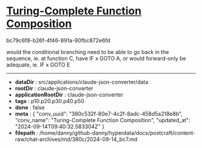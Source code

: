 # [Turing-Complete Function Composition](https://claude.ai/chat/380c532f-80e7-4c2f-8adc-458d5a218e8b)

bc79c6f8-b26f-4f46-891a-90fbc872e6fd

would the conditional branching need to be able to go back in the sequence, ie. at function C, have IF x GOTO A, or would forward-only be adequate, ie. IF x GOTO E

---

* **dataDir** : src/applications/claude-json-converter/data
* **rootDir** : claude-json-converter
* **applicationRootDir** : claude-json-converter
* **tags** : p10.p20.p30.p40.p50
* **done** : false
* **meta** : {
  "conv_uuid": "380c532f-80e7-4c2f-8adc-458d5a218e8b",
  "conv_name": "Turing-Complete Function Composition",
  "updated_at": "2024-09-14T09:40:32.583304Z"
}
* **filepath** : /home/danny/github-danny/hyperdata/docs/postcraft/content-raw/chat-archives/md/380c/2024-09-14_bc7.md